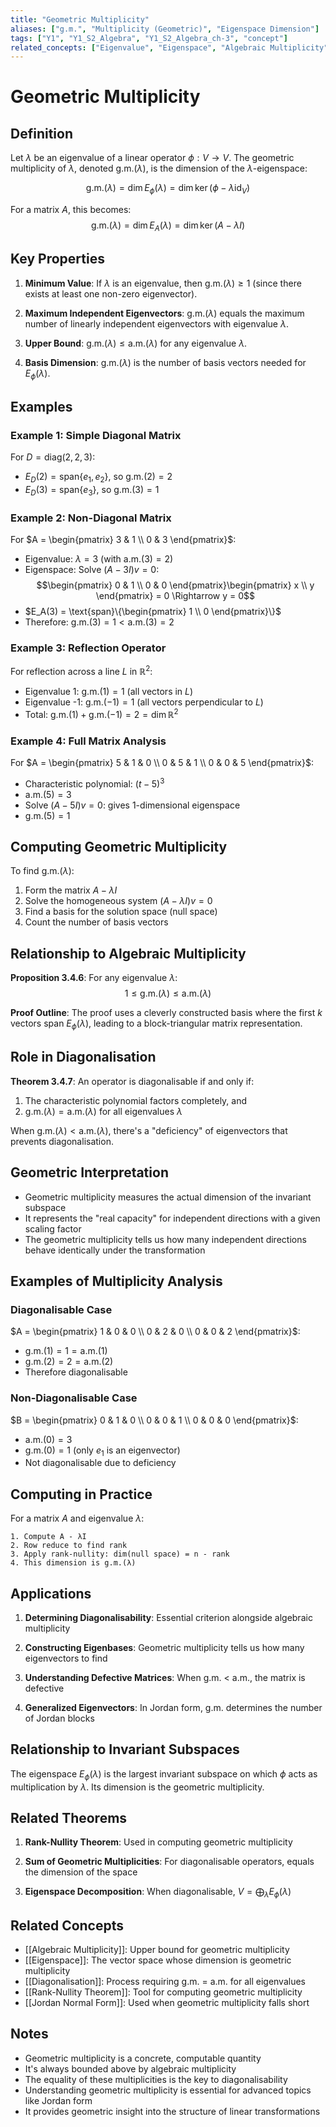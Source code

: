 ```yaml
---
title: "Geometric Multiplicity"
aliases: ["g.m.", "Multiplicity (Geometric)", "Eigenspace Dimension"]
tags: ["Y1", "Y1_S2_Algebra", "Y1_S2_Algebra_ch-3", "concept"]
related_concepts: ["Eigenvalue", "Eigenspace", "Algebraic Multiplicity", "Diagonalisation", "Dimension"]
---
```


# Geometric Multiplicity

## Definition
Let $\lambda$ be an eigenvalue of a linear operator $\phi: V \rightarrow V$. The geometric multiplicity of $\lambda$, denoted $\text{g.m.}(\lambda)$, is the dimension of the $\lambda$-eigenspace:

$$\text{g.m.}(\lambda) = \dim E_\phi(\lambda) = \dim \ker(\phi - \lambda \text{id}_V)$$

For a matrix $A$, this becomes:
$$\text{g.m.}(\lambda) = \dim E_A(\lambda) = \dim \ker(A - \lambda I)$$

## Key Properties
1. **Minimum Value**: If $\lambda$ is an eigenvalue, then $\text{g.m.}(\lambda) \geq 1$ (since there exists at least one non-zero eigenvector).

2. **Maximum Independent Eigenvectors**: $\text{g.m.}(\lambda)$ equals the maximum number of linearly independent eigenvectors with eigenvalue $\lambda$.

3. **Upper Bound**: $\text{g.m.}(\lambda) \leq \text{a.m.}(\lambda)$ for any eigenvalue $\lambda$.

4. **Basis Dimension**: $\text{g.m.}(\lambda)$ is the number of basis vectors needed for $E_\phi(\lambda)$.

## Examples
### Example 1: Simple Diagonal Matrix
For $D = \text{diag}(2, 2, 3)$:
- $E_D(2) = \text{span}\{e_1, e_2\}$, so $\text{g.m.}(2) = 2$
- $E_D(3) = \text{span}\{e_3\}$, so $\text{g.m.}(3) = 1$

### Example 2: Non-Diagonal Matrix
For $A = \begin{pmatrix} 3 & 1 \\ 0 & 3 \end{pmatrix}$:
- Eigenvalue: $\lambda = 3$ (with $\text{a.m.}(3) = 2$)
- Eigenspace: Solve $(A - 3I)v = 0$:
  $$\begin{pmatrix} 0 & 1 \\ 0 & 0 \end{pmatrix}\begin{pmatrix} x \\ y \end{pmatrix} = 0 \Rightarrow y = 0$$
- $E_A(3) = \text{span}\{\begin{pmatrix} 1 \\ 0 \end{pmatrix}\}$
- Therefore: $\text{g.m.}(3) = 1 < \text{a.m.}(3) = 2$

### Example 3: Reflection Operator
For reflection across a line $L$ in $\mathbb{R}^2$:
- Eigenvalue 1: $\text{g.m.}(1) = 1$ (all vectors in $L$)
- Eigenvalue -1: $\text{g.m.}(-1) = 1$ (all vectors perpendicular to $L$)
- Total: $\text{g.m.}(1) + \text{g.m.}(-1) = 2 = \dim \mathbb{R}^2$

### Example 4: Full Matrix Analysis
For $A = \begin{pmatrix} 5 & 1 & 0 \\ 0 & 5 & 1 \\ 0 & 0 & 5 \end{pmatrix}$:
- Characteristic polynomial: $(t-5)^3$
- $\text{a.m.}(5) = 3$
- Solve $(A - 5I)v = 0$: gives 1-dimensional eigenspace
- $\text{g.m.}(5) = 1$

## Computing Geometric Multiplicity
To find $\text{g.m.}(\lambda)$:
1. Form the matrix $A - \lambda I$
2. Solve the homogeneous system $(A - \lambda I)v = 0$
3. Find a basis for the solution space (null space)
4. Count the number of basis vectors

## Relationship to Algebraic Multiplicity
**Proposition 3.4.6**: For any eigenvalue $\lambda$:
$$1 \leq \text{g.m.}(\lambda) \leq \text{a.m.}(\lambda)$$

**Proof Outline**: The proof uses a cleverly constructed basis where the first $k$ vectors span $E_\phi(\lambda)$, leading to a block-triangular matrix representation.

## Role in Diagonalisation
**Theorem 3.4.7**: An operator is diagonalisable if and only if:
1. The characteristic polynomial factors completely, and
2. $\text{g.m.}(\lambda) = \text{a.m.}(\lambda)$ for all eigenvalues $\lambda$

When $\text{g.m.}(\lambda) < \text{a.m.}(\lambda)$, there's a "deficiency" of eigenvectors that prevents diagonalisation.

## Geometric Interpretation
- Geometric multiplicity measures the actual dimension of the invariant subspace
- It represents the "real capacity" for independent directions with a given scaling factor
- The geometric multiplicity tells us how many independent directions behave identically under the transformation

## Examples of Multiplicity Analysis
### Diagonalisable Case
$A = \begin{pmatrix} 1 & 0 & 0 \\ 0 & 2 & 0 \\ 0 & 0 & 2 \end{pmatrix}$:
- $\text{g.m.}(1) = 1 = \text{a.m.}(1)$
- $\text{g.m.}(2) = 2 = \text{a.m.}(2)$
- Therefore diagonalisable

### Non-Diagonalisable Case
$B = \begin{pmatrix} 0 & 1 & 0 \\ 0 & 0 & 1 \\ 0 & 0 & 0 \end{pmatrix}$:
- $\text{a.m.}(0) = 3$
- $\text{g.m.}(0) = 1$ (only $e_1$ is an eigenvector)
- Not diagonalisable due to deficiency

## Computing in Practice
For a matrix $A$ and eigenvalue $\lambda$:
```
1. Compute A - λI
2. Row reduce to find rank
3. Apply rank-nullity: dim(null space) = n - rank
4. This dimension is g.m.(λ)
```

## Applications
1. **Determining Diagonalisability**: Essential criterion alongside algebraic multiplicity

2. **Constructing Eigenbases**: Geometric multiplicity tells us how many eigenvectors to find

3. **Understanding Defective Matrices**: When g.m. < a.m., the matrix is defective

4. **Generalized Eigenvectors**: In Jordan form, g.m. determines the number of Jordan blocks

## Relationship to Invariant Subspaces
The eigenspace $E_\phi(\lambda)$ is the largest invariant subspace on which $\phi$ acts as multiplication by $\lambda$. Its dimension is the geometric multiplicity.

## Related Theorems
1. **Rank-Nullity Theorem**: Used in computing geometric multiplicity

2. **Sum of Geometric Multiplicities**: For diagonalisable operators, equals the dimension of the space

3. **Eigenspace Decomposition**: When diagonalisable, $V = \bigoplus_{\lambda} E_\phi(\lambda)$

## Related Concepts
- [[Algebraic Multiplicity]]: Upper bound for geometric multiplicity
- [[Eigenspace]]: The vector space whose dimension is geometric multiplicity
- [[Diagonalisation]]: Process requiring g.m. = a.m. for all eigenvalues
- [[Rank-Nullity Theorem]]: Tool for computing geometric multiplicity
- [[Jordan Normal Form]]: Used when geometric multiplicity falls short

## Notes
- Geometric multiplicity is a concrete, computable quantity
- It's always bounded above by algebraic multiplicity
- The equality of these multiplicities is the key to diagonalisability
- Understanding geometric multiplicity is essential for advanced topics like Jordan form
- It provides geometric insight into the structure of linear transformations
